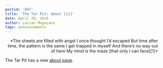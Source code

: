 ```yaml
---
postid: '047'
title: 'The Tar Pit: about [ii]'
date: April 29, 2016
author: Lucian Mogoșanu
tags: announcements
---
```


<p style="text-align: right">
*The sheets are filled with angst  
I once thought I’d escaped  
But time after time, the pattern is the same  
I get trapped in myself  
And there’s no way out of here  
My mind is the maze [that only I can face][1]*</p>

The Tar Pit has a new [about page][2].

[1]: https://www.youtube.com/watch?v=nn0WkFjwHRk
[2]: /about-2.html
